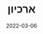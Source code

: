 ---
title: "ארכיון"
date: 2022-03-06
layout: "archives"
slug: "archives"
menu:
    main:
        weight: 2
        params: 
            icon: archives
---